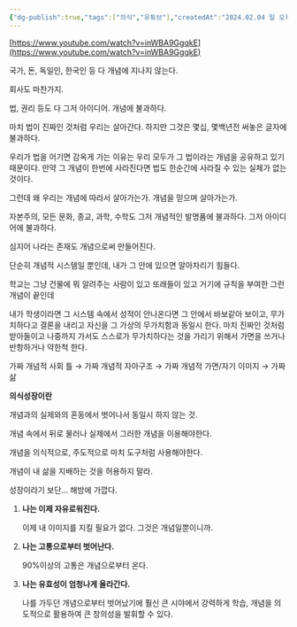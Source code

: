 ```yaml
---
{"dg-publish":true,"tags":["의식","유튜브"],"createdAt":"2024.02.04 일 오후 18:48","modifiedAt":"2024.04.03 수 오후 18:45","permalink":"/Philosophia/Contents/의식 성장이란 진짜로 무엇인가/","dgPassFrontmatter":true}
---
```



[https://www.youtube.com/watch?v=inWBA9GgqkE](https://www.youtube.com/watch?v=inWBA9GgqkE)

국가, 돈, 독일인, 한국인 등 다 개념에 지나지 않는다.

회사도 마찬가지.

법, 권리 등도 다 그저 아이디어. 개념에 불과하다.

마치 법이 진짜인 것처럼 우리는 살아간다. 하지만 그것은 몇십, 몇백년전 써놓은 글자에 불과하다.

우리가 법을 어기면 감옥게 가는 이유는 우리 모두가 그 법이라는 개념을 공유하고 있기 때문이다. 만약 그 개념이 한번에 사라진다면 법도 한순간에 사라질 수 있는 실체가 없는 것이다.

그런데 왜 우리는 개념에 따라서 살아가는가. 개념을 믿으며 살아가는가.

자본주의, 모든 문화, 종교, 과학, 수학도 그저 개념적인 발명품에 불과하다. 그저 아이디어에 불과하다.

심지어 나라는 존재도 개념으로써 만들어진다.

단순히 개념적 시스템일 뿐인데, 내가 그 안에 있으면 알아차리기 힘들다.

학교는 그냥 건물에 뭐 알려주는 사람이 있고 또래들이 있고 거기에 규칙을 부여한 그런 개념이 끝인데

내가 학생이라면 그 시스템 속에서 성적이 안나온다면 그 안에서 바보같아 보이고, 무가치하다고 결론을 내리고 자신을 그 가상의 무가치함과 동일시 한다. 마치 진짜인 것처럼 받아들이고 나중까지 가서도 스스로가 무가치하다는 것을 가리기 위해서 가면을 쓰거나 반항하거나 약한척 한다.

가짜 개념적 사회 틀 → 가짜 개념적 자아구조 → 가짜 개념적 가면/자기 이미지 → 가짜 삶

**의식성장이란**

개념과의 실제와의 혼동에서 벗어나서 동일시 하지 않는 것.

개념 속에서 뒤로 물러나 실제에서 그러한 개념을 이용해야한다.

개념을 의식적으로, 주도적으로 마치 도구처럼 사용해야한다.

개념이 내 삶을 지배하는 것을 허용하지 말라.

성장이라기 보단... 해방에 가깝다.

1. **나는 이제 자유로워진다.**
    
    이제 내 이미지를 지킬 필요가 없다. 그것은 개념일뿐이니까.
    
2. **나는 고통으로부터 벗어난다.**
    
    90%이상의 고통은 개념으로부터 온다.
    
3. **나는 유효성이 엄청나게 올라간다.**
    
    나를 가두던 개념으로부터 벗어났기에 훨신 큰 시야에서 강력하게 학습, 개념을 의도적으로 활용하여 큰 창의성을 발휘할 수 있다.
